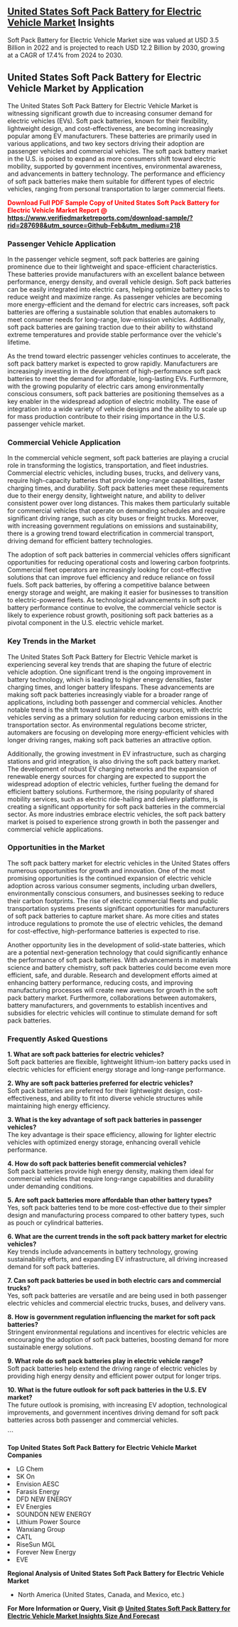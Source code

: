 <h2><a href="https://www.verifiedmarketreports.com/download-sample/?rid=287698&amp;utm_source=Github-Feb&amp;utm_medium=218" target="_blank">United States Soft Pack Battery for Electric Vehicle Market</a> Insights</h2><p>Soft Pack Battery for Electric Vehicle Market size was valued at USD 3.5 Billion in 2022 and is projected to reach USD 12.2 Billion by 2030, growing at a CAGR of 17.4% from 2024 to 2030.</p><p> <h2>United States Soft Pack Battery for Electric Vehicle Market by Application</h2> <p>The United States Soft Pack Battery for Electric Vehicle Market is witnessing significant growth due to increasing consumer demand for electric vehicles (EVs). Soft pack batteries, known for their flexibility, lightweight design, and cost-effectiveness, are becoming increasingly popular among EV manufacturers. These batteries are primarily used in various applications, and two key sectors driving their adoption are passenger vehicles and commercial vehicles. The soft pack battery market in the U.S. is poised to expand as more consumers shift toward electric mobility, supported by government incentives, environmental awareness, and advancements in battery technology. The performance and efficiency of soft pack batteries make them suitable for different types of electric vehicles, ranging from personal transportation to larger commercial fleets. <strong><p><span class=""><span style="color: #ff0000;"><strong>Download Full PDF Sample Copy of United States Soft Pack Battery for Electric Vehicle Market Report</strong> @ </span><a href="https://www.verifiedmarketreports.com/download-sample/?rid=287698&amp;utm_source=Github-Feb&amp;utm_medium=218" target="_blank">https://www.verifiedmarketreports.com/download-sample/?rid=287698&amp;utm_source=Github-Feb&amp;utm_medium=218</a></span></p></strong> <h3>Passenger Vehicle Application</h3> <p>In the passenger vehicle segment, soft pack batteries are gaining prominence due to their lightweight and space-efficient characteristics. These batteries provide manufacturers with an excellent balance between performance, energy density, and overall vehicle design. Soft pack batteries can be easily integrated into electric cars, helping optimize battery packs to reduce weight and maximize range. As passenger vehicles are becoming more energy-efficient and the demand for electric cars increases, soft pack batteries are offering a sustainable solution that enables automakers to meet consumer needs for long-range, low-emission vehicles. Additionally, soft pack batteries are gaining traction due to their ability to withstand extreme temperatures and provide stable performance over the vehicle's lifetime. <p>As the trend toward electric passenger vehicles continues to accelerate, the soft pack battery market is expected to grow rapidly. Manufacturers are increasingly investing in the development of high-performance soft pack batteries to meet the demand for affordable, long-lasting EVs. Furthermore, with the growing popularity of electric cars among environmentally conscious consumers, soft pack batteries are positioning themselves as a key enabler in the widespread adoption of electric mobility. The ease of integration into a wide variety of vehicle designs and the ability to scale up for mass production contribute to their rising importance in the U.S. passenger vehicle market. <h3>Commercial Vehicle Application</h3> <p>In the commercial vehicle segment, soft pack batteries are playing a crucial role in transforming the logistics, transportation, and fleet industries. Commercial electric vehicles, including buses, trucks, and delivery vans, require high-capacity batteries that provide long-range capabilities, faster charging times, and durability. Soft pack batteries meet these requirements due to their energy density, lightweight nature, and ability to deliver consistent power over long distances. This makes them particularly suitable for commercial vehicles that operate on demanding schedules and require significant driving range, such as city buses or freight trucks. Moreover, with increasing government regulations on emissions and sustainability, there is a growing trend toward electrification in commercial transport, driving demand for efficient battery technologies. <p>The adoption of soft pack batteries in commercial vehicles offers significant opportunities for reducing operational costs and lowering carbon footprints. Commercial fleet operators are increasingly looking for cost-effective solutions that can improve fuel efficiency and reduce reliance on fossil fuels. Soft pack batteries, by offering a competitive balance between energy storage and weight, are making it easier for businesses to transition to electric-powered fleets. As technological advancements in soft pack battery performance continue to evolve, the commercial vehicle sector is likely to experience robust growth, positioning soft pack batteries as a pivotal component in the U.S. electric vehicle market. <h3>Key Trends in the Market</h3> <p>The United States Soft Pack Battery for Electric Vehicle market is experiencing several key trends that are shaping the future of electric vehicle adoption. One significant trend is the ongoing improvement in battery technology, which is leading to higher energy densities, faster charging times, and longer battery lifespans. These advancements are making soft pack batteries increasingly viable for a broader range of applications, including both passenger and commercial vehicles. Another notable trend is the shift toward sustainable energy sources, with electric vehicles serving as a primary solution for reducing carbon emissions in the transportation sector. As environmental regulations become stricter, automakers are focusing on developing more energy-efficient vehicles with longer driving ranges, making soft pack batteries an attractive option. <p>Additionally, the growing investment in EV infrastructure, such as charging stations and grid integration, is also driving the soft pack battery market. The development of robust EV charging networks and the expansion of renewable energy sources for charging are expected to support the widespread adoption of electric vehicles, further fueling the demand for efficient battery solutions. Furthermore, the rising popularity of shared mobility services, such as electric ride-hailing and delivery platforms, is creating a significant opportunity for soft pack batteries in the commercial sector. As more industries embrace electric vehicles, the soft pack battery market is poised to experience strong growth in both the passenger and commercial vehicle applications. <h3>Opportunities in the Market</h3> <p>The soft pack battery market for electric vehicles in the United States offers numerous opportunities for growth and innovation. One of the most promising opportunities is the continued expansion of electric vehicle adoption across various consumer segments, including urban dwellers, environmentally conscious consumers, and businesses seeking to reduce their carbon footprints. The rise of electric commercial fleets and public transportation systems presents significant opportunities for manufacturers of soft pack batteries to capture market share. As more cities and states introduce regulations to promote the use of electric vehicles, the demand for cost-effective, high-performance batteries is expected to rise. <p>Another opportunity lies in the development of solid-state batteries, which are a potential next-generation technology that could significantly enhance the performance of soft pack batteries. With advancements in materials science and battery chemistry, soft pack batteries could become even more efficient, safe, and durable. Research and development efforts aimed at enhancing battery performance, reducing costs, and improving manufacturing processes will create new avenues for growth in the soft pack battery market. Furthermore, collaborations between automakers, battery manufacturers, and governments to establish incentives and subsidies for electric vehicles will continue to stimulate demand for soft pack batteries. <h3>Frequently Asked Questions</h3> <p><strong>1. What are soft pack batteries for electric vehicles?</strong><br> Soft pack batteries are flexible, lightweight lithium-ion battery packs used in electric vehicles for efficient energy storage and long-range performance.</p> <p><strong>2. Why are soft pack batteries preferred for electric vehicles?</strong><br> Soft pack batteries are preferred for their lightweight design, cost-effectiveness, and ability to fit into diverse vehicle structures while maintaining high energy efficiency.</p> <p><strong>3. What is the key advantage of soft pack batteries in passenger vehicles?</strong><br> The key advantage is their space efficiency, allowing for lighter electric vehicles with optimized energy storage, enhancing overall vehicle performance.</p> <p><strong>4. How do soft pack batteries benefit commercial vehicles?</strong><br> Soft pack batteries provide high energy density, making them ideal for commercial vehicles that require long-range capabilities and durability under demanding conditions.</p> <p><strong>5. Are soft pack batteries more affordable than other battery types?</strong><br> Yes, soft pack batteries tend to be more cost-effective due to their simpler design and manufacturing process compared to other battery types, such as pouch or cylindrical batteries.</p> <p><strong>6. What are the current trends in the soft pack battery market for electric vehicles?</strong><br> Key trends include advancements in battery technology, growing sustainability efforts, and expanding EV infrastructure, all driving increased demand for soft pack batteries.</p> <p><strong>7. Can soft pack batteries be used in both electric cars and commercial trucks?</strong><br> Yes, soft pack batteries are versatile and are being used in both passenger electric vehicles and commercial electric trucks, buses, and delivery vans.</p> <p><strong>8. How is government regulation influencing the market for soft pack batteries?</strong><br> Stringent environmental regulations and incentives for electric vehicles are encouraging the adoption of soft pack batteries, boosting demand for more sustainable energy solutions.</p> <p><strong>9. What role do soft pack batteries play in electric vehicle range?</strong><br> Soft pack batteries help extend the driving range of electric vehicles by providing high energy density and efficient power output for longer trips.</p> <p><strong>10. What is the future outlook for soft pack batteries in the U.S. EV market?</strong><br> The future outlook is promising, with increasing EV adoption, technological improvements, and government incentives driving demand for soft pack batteries across both passenger and commercial vehicles.</p> ```</p><p><strong>Top United States Soft Pack Battery for Electric Vehicle Market Companies</strong></p><div data-test-id=""><p><li>LG Chem</li><li> SK On</li><li> Envision AESC</li><li> Farasis Energy</li><li> DFD NEW ENERGY</li><li> EV Energies</li><li> SOUNDON NEW ENERGY</li><li> Lithium Power Source</li><li> Wanxiang Group</li><li> CATL</li><li> RiseSun MGL</li><li> Forever New Energy</li><li> EVE</li></p><div><strong>Regional Analysis of&nbsp;United States Soft Pack Battery for Electric Vehicle Market</strong></div><ul><li dir="ltr"><p dir="ltr">North America&nbsp;(United States, Canada, and Mexico, etc.)</p></li></ul><p><strong>For More Information or Query, Visit @&nbsp;</strong><strong><a href="https://www.verifiedmarketreports.com/product/soft-pack-battery-for-electric-vehicle-market/?utm_source=Github-Feb&amp;utm_medium=218" target="_blank">United States Soft Pack Battery for Electric Vehicle Market Insights Size And Forecast</a></strong></p></div>

